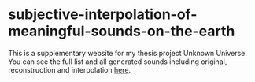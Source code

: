 # subjective-interpolation-of-meaningful-sounds-on-the-earth
This is a supplementary website for my thesis project Unknown Universe. You can see the full list and all generated sounds including original, reconstruction and interpolation [here](https://byjoohyunpark.github.io/subjective-interpolation-of-meaningful-sounds-on-the-earth/).

